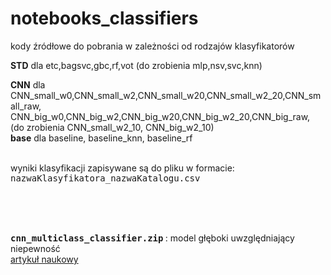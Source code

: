 # notebooks_classifiers

kody źródłowe do pobrania w zależności od rodzajów klasyfikatorów<br>

<b>STD</b> dla etc,bagsvc,gbc,rf,vot  (do zrobienia mlp,nsv,svc,knn)<br>

<b>CNN</b> dla 
<br>CNN_small_w0,CNN_small_w2,CNN_small_w20,CNN_small_w2_20,CNN_small_raw,
<br>CNN_big_w0,CNN_big_w2,CNN_big_w20,CNN_big_w2_20,CNN_big_raw,
<br>(do zrobienia CNN_small_w2_10, CNN_big_w2_10)
<br>
<b>base</b> dla baseline, baseline_knn, baseline_rf

<br>
wyniki klasyfikacji zapisywane są do pliku w formacie:
<tt>nazwaKlasyfikatora_nazwaKatalogu.csv</tt>

<br><br><br>

<b><tt> cnn_multiclass_classifier.zip</tt> </b> : model głęboki uwzględniający niepewność
<br>[artykuł naukowy](https://www.mdpi.com/1424-8220/21/6/1963) 
